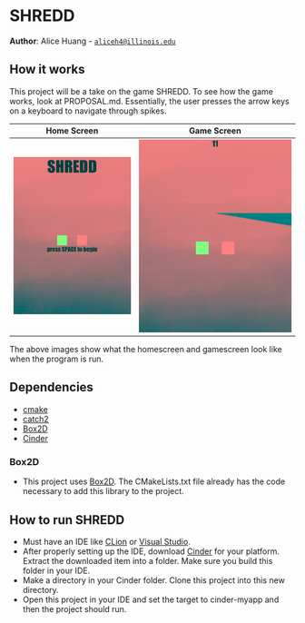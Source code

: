 # SHREDD

**Author**: Alice Huang - [`aliceh4@illinois.edu`](mailto:aliceh4@illinois.edu)

## How it works
This project will be a take on the game SHREDD. To see how the game works, look at PROPOSAL.md. Essentially, the user presses the arrow keys on a keyboard to navigate through spikes. 

Home Screen                |  Game Screen
:-------------------------:|:-------------------------:
![](assets/HomeScreen.png) |  ![](assets/GameScreen.png)


The above images show what the homescreen and gamescreen look like when the program is run.

## Dependencies

- [cmake](https://cmake.org/)
- [catch2](https://github.com/catchorg/Catch2)
- [Box2D](https://box2d.org/)
- [Cinder](https://libcinder.org/)

### Box2D

- This project uses [Box2D](https://box2d.org/). The CMakeLists.txt file already has the code necessary to add this library to the project.

## How to run SHREDD

- Must have an IDE like [CLion](https://www.jetbrains.com/clion/) or [Visual Studio](https://visualstudio.microsoft.com/).
- After properly setting up the IDE, download [Cinder](https://libcinder.org/) for your platform. Extract the downloaded item into a folder. Make sure you build this folder in your IDE.
- Make a directory in your Cinder folder. Clone this project into this new directory.
- Open this project in your IDE and set the target to cinder-myapp and then the project should run.

